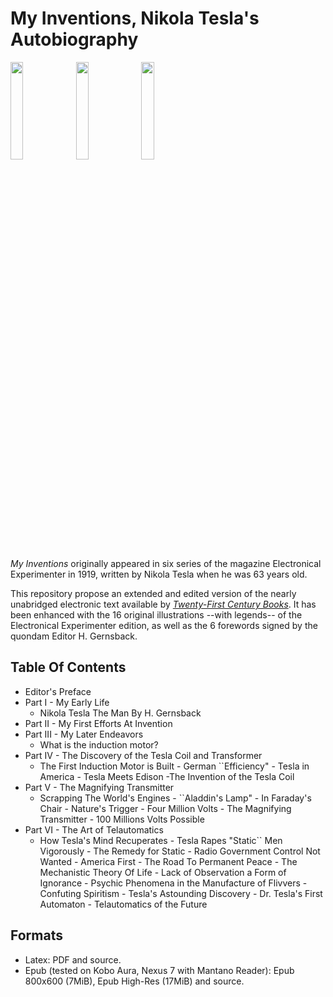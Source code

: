 # My Inventions, Nikola Tesla's Autobiography
<img src="https://raw.github.com/EtaoinShrdluc/Tesla-MyInvention/master/Screenshots/Tesla-cover.jpeg?raw=true" width=20%  />
<img src="https://raw.github.com/EtaoinShrdluc/Tesla-MyInvention/master/Screenshots/Tesla-scr2.jpeg?raw=true" width=20%  />
<img src="https://raw.github.com/EtaoinShrdluc/Tesla-MyInvention/master/Screenshots/Tesla-scr1.jpeg?raw=true" width=20%  />

*My Inventions* originally appeared in six series of the magazine Electronical Experimenter in 1919, written by Nikola Tesla when he was 63 years old. 

This repository propose an extended and edited version of the nearly unabridged electronic text available by *[Twenty-First Century Books](http://www.tfcbooks.com/special/my_inventions_index.htm)*. It has been enhanced with the 16 original illustrations --with legends-- of the Electronical Experimenter edition, as well as the 6 forewords signed by the quondam Editor H. Gernsback.

## Table Of Contents
* Editor's Preface
* Part I - My Early Life
	* Nikola Tesla The Man By H. Gernsback
* Part II - My First Efforts At Invention
* Part III - My Later Endeavors
  * What is the induction motor?
* Part IV - The Discovery of the Tesla Coil and Transformer
  * The First Induction Motor is Built - German ``Efficiency" - Tesla in America - Tesla Meets Edison -The Invention of the Tesla Coil
* Part V - The Magnifying Transmitter 
  * Scrapping The World's Engines - ``Aladdin's Lamp" - In Faraday's Chair - Nature's Trigger - Four Million Volts - The Magnifying Transmitter - 100 Millions Volts Possible 
* Part VI - The Art of Telautomatics
  * How Tesla's Mind Recuperates - Tesla Rapes "Static`` Men Vigorously - The Remedy for Static - Radio Government Control Not Wanted - America First - The Road To Permanent Peace - The Mechanistic Theory Of Life - Lack of Observation a Form of Ignorance - Psychic Phenomena in the Manufacture of Flivvers - Confuting Spiritism - Tesla's Astounding Discovery - Dr. Tesla's First Automaton - Telautomatics of the Future 
       
## Formats

* Latex: PDF and source.
* Epub (tested on Kobo Aura, Nexus 7 with Mantano Reader): Epub 800x600 (7MiB), Epub High-Res (17MiB) and source.

